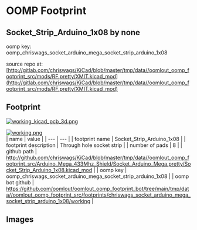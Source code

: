 # OOMP Footprint  
## Socket_Strip_Arduino_1x08  by none  
  
oomp key: oomp_chriswags_socket_arduino_mega_socket_strip_arduino_1x08  
  
source repo at: [http://gitlab.com/chriswags/KiCad/blob/master/tmp/data//oomlout_oomp_footprint_src/mods/RF.pretty/XMIT.kicad_mod](http://gitlab.com/chriswags/KiCad/blob/master/tmp/data//oomlout_oomp_footprint_src/mods/RF.pretty/XMIT.kicad_mod)  
## Footprint  
  
[![working_kicad_pcb_3d.png](working_kicad_pcb_3d_600.png)](working_kicad_pcb_3d.png)  
  
[![working.png](working_600.png)](working.png)  
| name | value | 
| --- | --- | 
| footprint name | Socket_Strip_Arduino_1x08 | 
| footprint description | Through hole socket strip | 
| number of pads | 8 | 
| github path | http://github.com/chriswags/KiCad/blob/master/tmp/data//oomlout_oomp_footprint_src/Arduino_Mega_433Mhz_Shield/Socket_Arduino_Mega.pretty/Socket_Strip_Arduino_1x08.kicad_mod | 
| oomp key | oomp_chriswags_socket_arduino_mega_socket_strip_arduino_1x08 | 
| oomp bot github | https://github.com/oomlout/oomlout_oomp_footprint_bot/tree/main/tmp/data//oomlout_oomp_footprint_src/footprints/chriswags_socket_arduino_mega_socket_strip_arduino_1x08/working | 
## Images  
